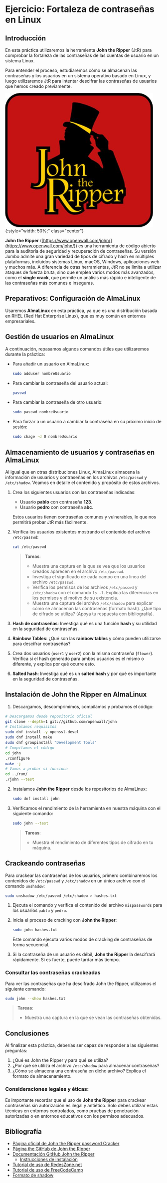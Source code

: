 
# Ejercicio: Fortaleza de contraseñas en Linux

## Introducción

En esta práctica utilizaremos la herramienta **John the Ripper** (JtR) para comprobar la fortaleza de las contraseñas de las cuentas de usuario en un sistema Linux.

Para entender el proceso, estudiaremos cómo se almacenan las contraseñas y los usuarios en un sistema operativo basado en Linux, y luego utilizaremos JtR para intentar descifrar las contraseñas de usuarios que hemos creado previamente.

![JtR logo](../img/John-the-Ripper-Logo.jpg){:style="width: 50%;" class="center"}

**John the Ripper** ([https://www.openwall.com/john/](https://www.openwall.com/john/)) es una herramienta de código abierto para la auditoría de seguridad y recuperación de contraseñas. Su versión Jumbo admite una gran variedad de tipos de cifrado y hash en múltiples plataformas, incluidos sistemas Linux, macOS, Windows, aplicaciones web y muchos más. A diferencia de otras herramientas, JtR no se limita a utilizar ataques de fuerza bruta, sino que emplea varios modos más avanzados, como el **single crack**, que permite un análisis más rápido e inteligente de las contraseñas más comunes e inseguras.

## Preparativos: Configuración de AlmaLinux

Usaremos **AlmaLinux** en esta práctica, ya que es una distribución basada en RHEL (Red Hat Enterprise Linux), que es muy común en entornos empresariales.

## Gestión de usuarios en AlmaLinux

A continuación, repasamos algunos comandos útiles que utilizaremos durante la práctica:

* Para añadir un usuario en AlmaLinux:

  ```sh
  sudo adduser nombreUsuario
  ```

* Para cambiar la contraseña del usuario actual:

  ```sh
  passwd
  ```

* Para cambiar la contraseña de otro usuario:

  ```sh
  sudo passwd nombreUsuario
  ```

* Para forzar a un usuario a cambiar la contraseña en su próximo inicio de sesión:

  ```sh
  sudo chage -d 0 nombreUsuario
  ```

## Almacenamiento de usuarios y contraseñas en AlmaLinux

Al igual que en otras distribuciones Linux, AlmaLinux almacena la información de usuarios y contraseñas en los archivos `/etc/passwd` y `/etc/shadow`. Veamos en detalle el contenido y propósito de estos archivos.

1. Crea los siguientes usuarios con las contraseñas indicadas:
   - Usuario **pablo** con contraseña **123**.
   - Usuario **pedro** con contraseña **abc**.

   Estos usuarios tienen contraseñas comunes y vulnerables, lo que nos permitirá probar JtR más fácilmente.

2. Verifica los usuarios existentes mostrando el contenido del archivo `/etc/passwd`:

   ```sh
   cat /etc/passwd
   ```

   > **Tareas**:
   > 
   > - Muestra una captura en la que se vea que los usuarios creados aparecen en el archivo `/etc/passwd`.
   > - Investiga el significado de cada campo en una línea del archivo `/etc/passwd`.
   > - Verifica los permisos de los archivos `/etc/passwd` y `/etc/shadow` con el comando `ls -l`. Explica las diferencias en los permisos y el motivo de su existencia.
   > - Muestra una captura del archivo `/etc/shadow` para explicar cómo se almacenan las contraseñas (formato hash). ¿Qué tipo de cifrado se utiliza? (Apoya tu respuesta con bibliografía).

3. **Hash de contraseñas**: Investiga qué es una función **hash** y su utilidad en la seguridad de contraseñas.

4. **Rainbow Tables**: ¿Qué son las **rainbow tables** y cómo pueden utilizarse para descifrar contraseñas?

5. Crea dos usuarios (`user1` y `user2`) con la misma contraseña (`flower`). Verifica si el hash generado para ambos usuarios es el mismo o diferente, y explica por qué ocurre esto.

6. **Salted hash**: Investiga qué es un **salted hash** y por qué es importante en la seguridad de contraseñas.

## Instalación de John the Ripper en AlmaLinux

1. Descargamos, descomprimimos, compilamos y probamos el código:

```sh
# Descargamos desde repositorio oficial
git clone --depth=1 git://github.com/openwall/john
# Instalamos requisitos
sudo dnf install -y openssl-devel
sudo dnf install make
sudo dnf groupinstall "Development Tools"
# Compilamos el código
cd john
./configure
make -j
# Vamos a probar si funciona
cd ../run/
./john --test
```


2. Instalamos **John the Ripper** desde los repositorios de AlmaLinux:

   ```sh
   sudo dnf install john
   ```

3. Verificamos el rendimiento de la herramienta en nuestra máquina con el siguiente comando:

   ```sh
   sudo john --test
   ```

   > **Tareas**:
   > 
   > - Muestra el rendimiento de diferentes tipos de cifrado en tu máquina.

## Crackeando contraseñas

Para crackear las contraseñas de los usuarios, primero combinaremos los contenidos de `/etc/passwd` y `/etc/shadow` en un único archivo con el comando `unshadow`:

```sh
sudo unshadow /etc/passwd /etc/shadow > hashes.txt
```

1. Ejecuta el comando y verifica el contenido del archivo `mispasswords` para los usuarios `pablo` y `pedro`.

2. Inicia el proceso de cracking con **John the Ripper**:

   ```sh
   sudo john hashes.txt
   ```

   Este comando ejecuta varios modos de cracking de contraseñas de forma secuencial.

3. Si la contraseña de un usuario es débil, **John the Ripper** la descifrará rápidamente. Si es fuerte, puede tardar más tiempo.

### Consultar las contraseñas crackeadas

Para ver las contraseñas que ha descifrado John the Ripper, utilizamos el siguiente comando:

```sh
sudo john --show hashes.txt
```

> **Tareas**:
> 
> - Muestra una captura en la que se vean las contraseñas obtenidas.

## Conclusiones

Al finalizar esta práctica, deberías ser capaz de responder a las siguientes preguntas:

1. ¿Qué es John the Ripper y para qué se utiliza?
2. ¿Por qué se utiliza el archivo `/etc/shadow` para almacenar contraseñas?
3. ¿Cómo se almacena una contraseña en dicho archivo? Explica el formato de almacenamiento.

### Consideraciones legales y éticas:

Es importante recordar que el uso de **John the Ripper** para crackear contraseñas sin autorización es ilegal y antiético. Solo debes utilizar estas técnicas en entornos controlados, como pruebas de penetración autorizadas o en entornos educativos con los permisos adecuados.

## Bibliografía

- [Página oficial de John the Ripper password Cracker](https://www.openwall.com/john/)
- [Página the GitHub de John the Ripper](https://github.com/openwall/john)
- [Documentación GitHub John the Ripper](https://github.com/openwall/john/tree/bleeding-jumbo/doc)
	- [Instrucciones de instalación](https://github.com/openwall/john/blob/bleeding-jumbo/doc/INSTALL)
- [Tutorial de uso de RedesZone.net](https://www.redeszone.net/seguridad-informatica/john-the-ripper/)
- [Tutorial de uso de FreeCodeCamp](https://www.freecodecamp.org/news/crack-passwords-using-john-the-ripper-pentesting-tutorial/)
- [Formato de shadow](https://linuxize.com/post/etc-shadow-file/)

<!--
https://gist.github.com/goffinet/83565ebec963fed0c74d
-->

